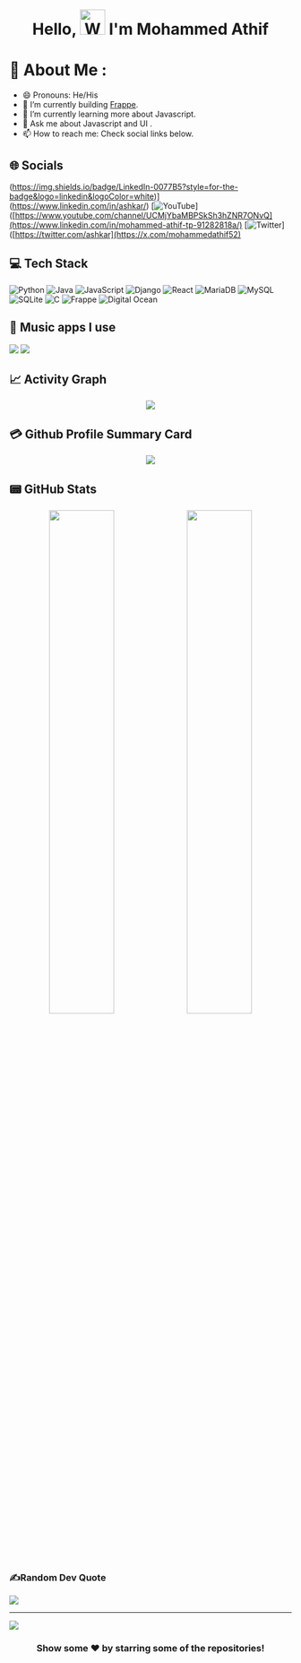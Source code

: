 <h1 align="center"> Hello, <img src="https://raw.githubusercontent.com/nixin72/nixin72/master/wave.gif" 
         alt="Waving hand animated gif"
         height="45"
         width="45" /> I'm Mohammed Athif </h1>

# 💫 About Me :
- 😄 Pronouns: He/His
- 🔭 I’m currently building [Frappe](https://frappe.io/).
- 🌱 I’m currently learning more about Javascript.
- 💬 Ask me about Javascript and UI .
- 📫 How to reach me: Check social links below.


## 🌐 Socials
(https://img.shields.io/badge/LinkedIn-0077B5?style=for-the-badge&logo=linkedin&logoColor=white)](https://www.linkedin.com/in/ashkar/)  [![YouTube](https://img.shields.io/badge/YouTube-FF0000?style=for-the-badge&logo=youtube&logoColor=white)]([https://www.youtube.com/channel/UCMjYbaMBPSkSh3hZNR7ONvQ](https://www.linkedin.com/in/mohammed-athif-tp-91282818a/) [![Twitter](https://img.shields.io/twitter/follow/ashkar?logo=Twitter&style=for-the-badge)]([https://twitter.com/ashkar](https://x.com/mohammedathif52)

## 💻 Tech Stack
![Python](https://img.shields.io/badge/python-3670A0?style=for-the-badge&logo=python&logoColor=ffdd54) ![Java](https://img.shields.io/badge/java-%23ED8B00.svg?style=for-the-badge&logo=java&logoColor=white) ![JavaScript](https://img.shields.io/badge/javascript-%23323330.svg?style=for-the-badge&logo=javascript&logoColor=%23F7DF1E)   ![Django](https://img.shields.io/badge/django-%23092E20.svg?style=for-the-badge&logo=django&logoColor=white)  ![React](https://img.shields.io/badge/react-%2320232a.svg?style=for-the-badge&logo=react&logoColor=%2361DAFB)  ![MariaDB](https://img.shields.io/badge/MariaDB-%234ea94b.svg?style=for-the-badge&logo=mariadb&logoColor=white) ![MySQL](https://img.shields.io/badge/mysql-%2300f.svg?style=for-the-badge&logo=mysql&logoColor=white)  ![SQLite](https://img.shields.io/badge/sqlite-%2307405e.svg?style=for-the-badge&logo=sqlite&logoColor=white) ![C](https://img.shields.io/badge/c-%2300599C.svg?style=for-the-badge&logo=c&logoColor=white) ![Frappe](https://img.shields.io/badge/frappe-%2300f.svg?style=for-the-badge&logo=erpnext&logoColor=blue)  ![Digital Ocean](https://img.shields.io/badge/Digital%20Ocean-Cloud-blue) 

## 🎵 Music apps I use
 <img src="https://img.shields.io/badge/Spotify-1ED760?&style=for-the-badge&logo=spotify&logoColor=white"/> <img src="https://img.shields.io/badge/YouTube_Music-FF0000?style=for-the-badge&logo=youtube-music&logoColor=white"/>

## 📈 Activity Graph
<p align="center">
	<img src="https://activity-graph.herokuapp.com/graph?username=Ashkar7&theme=react-dark"/>
</p>

## 💳 Github Profile Summary Card
<p align="center">
  <img src="https://github-profile-summary-cards.vercel.app/api/cards/profile-details?username=mohammedathif&theme=vue"/>
</p>

## 📟 GitHub Stats
<p align="center">
	<img width="48%" src="https://github-readme-stats.vercel.app/api?username=mohammedathif&show_icons=true&theme=vue" />
	<img width="48%" src="https://github-readme-streak-stats.herokuapp.com/?user=mohammedathif&theme=vue" />
</p>

### ✍️Random Dev Quote
![](https://quotes-github-readme.vercel.app/api?type=horizontal&theme=vue)

---
[![](https://visitcount.itsvg.in/api?id=jishnu&label=Profile%20Views&color=9&pretty=false)](https://visitcount.itsvg.in)
  

<div align="center">

### Show some ❤️ by starring some of the repositories!

</div>

